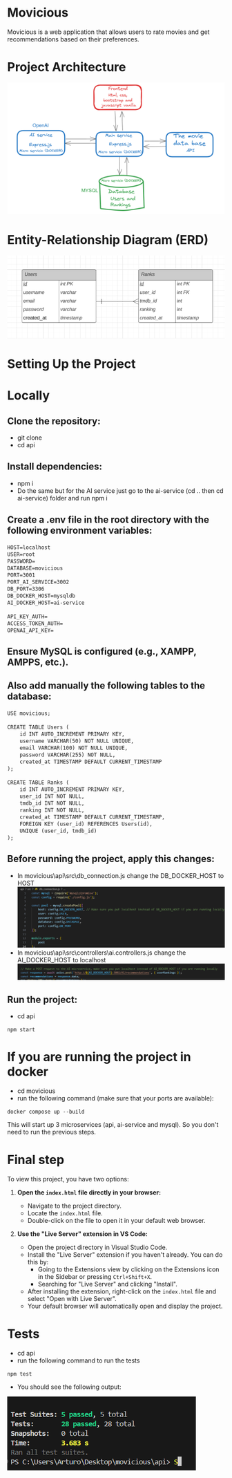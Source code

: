 # Movicious

Movicious is a web application that allows users to rate movies and get recommendations based on their preferences.

# Project Architecture

![Arquitectura del proyecto](Architecture.png)

# Entity-Relationship Diagram (ERD)

![Diagrama entidad relación](ERD.png)

# Setting Up the Project

# Locally

## Clone the repository:
- git clone <repository-url>
- cd api
## Install dependencies:
- npm i
- Do the same but for the AI service just go to the ai-service (cd .. then cd ai-service) folder and run npm i
## Create a .env file in the root directory with the following environment variables:
```	
HOST=localhost
USER=root
PASSWORD= 
DATABASE=movicious
PORT=3001
PORT_AI_SERVICE=3002
DB_PORT=3306
DB_DOCKER_HOST=mysqldb
AI_DOCKER_HOST=ai-service

API_KEY_AUTH=
ACCESS_TOKEN_AUTH=
OPENAI_API_KEY= 
```

## Ensure MySQL is configured (e.g., XAMPP, AMPPS, etc.).
## Also add manually the following tables to the database:
```	
USE movicious;

CREATE TABLE Users (
    id INT AUTO_INCREMENT PRIMARY KEY,
    username VARCHAR(50) NOT NULL UNIQUE,
    email VARCHAR(100) NOT NULL UNIQUE,
    password VARCHAR(255) NOT NULL,
    created_at TIMESTAMP DEFAULT CURRENT_TIMESTAMP
);

CREATE TABLE Ranks (
    id INT AUTO_INCREMENT PRIMARY KEY,
    user_id INT NOT NULL,
    tmdb_id INT NOT NULL,
    ranking INT NOT NULL,
    created_at TIMESTAMP DEFAULT CURRENT_TIMESTAMP,
    FOREIGN KEY (user_id) REFERENCES Users(id),
    UNIQUE (user_id, tmdb_id)
);
```

## Before running the project, apply this changes:
- In movicious\api\src\db_connection.js change the DB_DOCKER_HOST to HOST
![DB_DOCKER_HOST](docker-host.png)
- In movicious\api\src\controllers\ai.controllers.js change the AI_DOCKER_HOST to localhost
![AI_DOCKER_HOST to localhost](docker-to-local.png)

## Run the project:
- cd api
```
npm start
```
 # If you are running the project in docker
 - cd movicious
 - run the following command (make sure that your ports are available):
```
docker compose up --build 
```
This will start up 3 microservices (api, ai-service and mysql). So you don't need to run the previous steps.

# Final step 
To view this project, you have two options:

1. **Open the `index.html` file directly in your browser:**

   - Navigate to the project directory.
   - Locate the `index.html` file.
   - Double-click on the file to open it in your default web browser.

2. **Use the "Live Server" extension in VS Code:**

   - Open the project directory in Visual Studio Code.
   - Install the "Live Server" extension if you haven't already. You can do this by:
     - Going to the Extensions view by clicking on the Extensions icon in the Sidebar or pressing `Ctrl+Shift+X`.
     - Searching for "Live Server" and clicking "Install".
   - After installing the extension, right-click on the `index.html` file and select "Open with Live Server".
   - Your default browser will automatically open and display the project.

# Tests
- cd api
- run the following command to run the tests
```
npm test
```	
- You should see the following output:

![Test results](api-tests.png)


